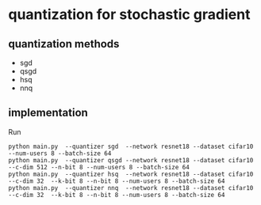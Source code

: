 #  quantization for stochastic gradient
## quantization methods
* sgd
* qsgd
* hsq
* nnq
## implementation 
Run

    python main.py  --quantizer sgd  --network resnet18 --dataset cifar10 --num-users 8 --batch-size 64 
    python main.py  --quantizer qsgd --network resnet18 --dataset cifar10 --c-dim 512 --n-bit 8 --num-users 8 --batch-size 64 
    python main.py  --quantizer hsq  --network resnet18 --dataset cifar10 --c-dim 32  --k-bit 8 --n-bit 8 --num-users 8 --batch-size 64 
    python main.py  --quantizer nnq  --network resnet18 --dataset cifar10 --c-dim 32  --k-bit 8 --n-bit 8 --num-users 8 --batch-size 64 
    
